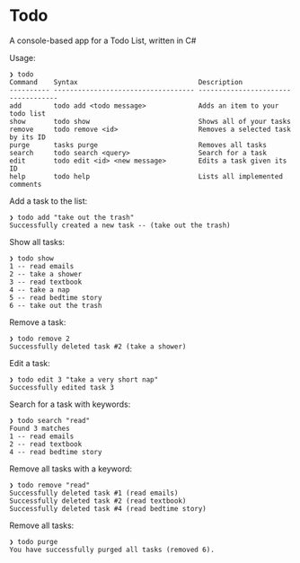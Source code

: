 # Todo
A console-based app for a Todo List, written in C#

Usage:
```
❯ todo
Command    Syntax                              Description
---------- ----------------------------------- -----------------------------------
add        todo add <todo message>             Adds an item to your todo list
show       todo show                           Shows all of your tasks
remove     todo remove <id>                    Removes a selected task by its ID
purge      tasks purge                         Removes all tasks
search     todo search <query>                 Search for a task
edit       todo edit <id> <new message>        Edits a task given its ID
help       todo help                           Lists all implemented comments
```

Add a task to the list:
```
❯ todo add "take out the trash"
Successfully created a new task -- (take out the trash)
```

Show all tasks:
```
❯ todo show
1 -- read emails
2 -- take a shower
3 -- read textbook
4 -- take a nap
5 -- read bedtime story
6 -- take out the trash
```

Remove a task:
```
❯ todo remove 2
Successfully deleted task #2 (take a shower)
```

Edit a task:
```
❯ todo edit 3 "take a very short nap"
Successfully edited task 3
```

Search for a task with keywords:
```
❯ todo search "read"
Found 3 matches
1 -- read emails
2 -- read textbook
4 -- read bedtime story
```

Remove all tasks with a keyword:
```
❯ todo remove "read"
Successfully deleted task #1 (read emails)
Successfully deleted task #2 (read textbook)
Successfully deleted task #4 (read bedtime story)
```

Remove all tasks:
```
❯ todo purge
You have successfully purged all tasks (removed 6).
```
